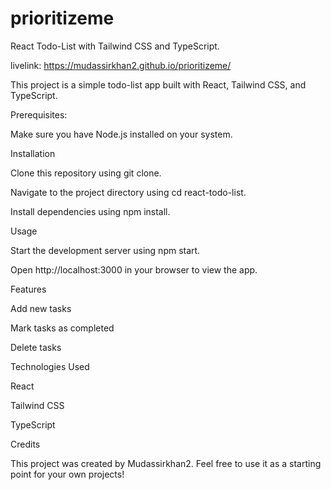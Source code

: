 # prioritizeme
React Todo-List with Tailwind CSS and TypeScript.

livelink: https://mudassirkhan2.github.io/prioritizeme/

This project is a simple todo-list app built with React, Tailwind CSS, and TypeScript.

Prerequisites:

  Make sure you have Node.js installed on your system.

Installation

   Clone this repository using git clone.

   Navigate to the project directory using cd react-todo-list.

   Install dependencies using npm install.

Usage

Start the development server using npm start.

Open http://localhost:3000 in your browser to view the app.

Features

Add new tasks

Mark tasks as completed

Delete tasks

Technologies Used

React

Tailwind CSS

TypeScript

Credits

This project was created by Mudassirkhan2. Feel free to use it as a starting point for your own projects!
